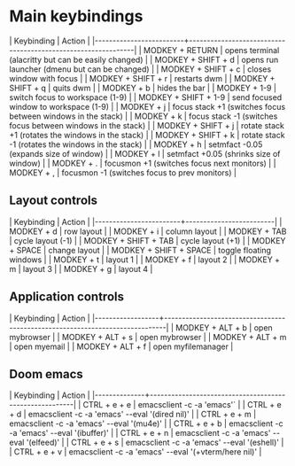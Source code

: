 # Main keybindings

| Keybinding              | Action                                                       |
|-------------------------+--------------------------------------------------------------|
| MODKEY + RETURN         | opens terminal (alacritty but can be easily changed)         |
| MODKEY + SHIFT + d      | opens run launcher (dmenu but can be changed)                |
| MODKEY + SHIFT + c      | closes window with focus                                     |
| MODKEY + SHIFT + r      | restarts dwm                                                 |
| MODKEY + SHIFT + q      | quits dwm                                                    |
| MODKEY + b              | hides the bar                                                |
| MODKEY + 1-9            | switch focus to workspace (1-9)                              |
| MODKEY + SHIFT + 1-9    | send focused window to workspace (1-9)                       |
| MODKEY + j              | focus stack +1 (switches focus between windows in the stack) |
| MODKEY + k              | focus stack -1 (switches focus between windows in the stack) |
| MODKEY + SHIFT + j      | rotate stack +1 (rotates the windows in the stack)           |
| MODKEY + SHIFT + k      | rotate stack -1 (rotates the windows in the stack)           |
| MODKEY + h              | setmfact -0.05 (expands size of window)                      |
| MODKEY + l              | setmfact +0.05 (shrinks size of window)                      |
| MODKEY + .              | focusmon +1 (switches focus next monitors)                   |
| MODKEY + ,              | focusmon -1 (switches focus to prev monitors)                |

## Layout controls

| Keybinding             | Action                  |
|------------------------+-------------------------|
| MODKEY + d             | row layout              |
| MODKEY + i             | column layout           |
| MODKEY + TAB           | cycle layout (-1)       |
| MODKEY + SHIFT + TAB   | cycle layout (+1)       |
| MODKEY + SPACE         | change layout           |
| MODKEY + SHIFT + SPACE | toggle floating windows |
| MODKEY + t             | layout 1                |
| MODKEY + f             | layout 2                |
| MODKEY + m             | layout 3                |
| MODKEY + g             | layout 4                |

## Application controls

| Keybinding       | Action                                                                       |
|------------------+------------------------------------------------------------------------------|
| MODKEY + ALT + b | open mybrowser                                                           |
| MODKEY + ALT + s | open mybrowser                           |
| MODKEY + ALT + m | open myemail                  |
| MODKEY + ALT + f | open myfilemanager |

## Doom emacs

| Keybinding   | Action                                                 |
|--------------+--------------------------------------------------------|
| CTRL + e + e | emacsclient -c -a 'emacs'`                            |
| CTRL + e + d | emacsclient -c -a 'emacs' --eval '(dired nil)'        |
| CTRL + e + m | emacsclient -c -a 'emacs' --eval '(mu4e)'             |
| CTRL + e + b | emacsclient -c -a 'emacs' --eval '(ibuffer)'          |
| CTRL + e + n | emacsclient -c -a 'emacs' --eval '(elfeed)'           |
| CTRL + e + s | emacsclient -c -a 'emacs' --eval '(eshell)'           |
| CTRL + e + v | emacsclient -c -a 'emacs' --eval '(+vterm/here nil)'  |
